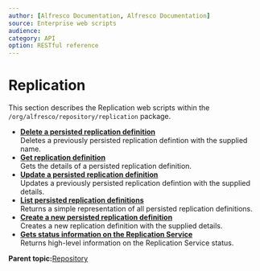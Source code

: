 ```yaml
---
author: [Alfresco Documentation, Alfresco Documentation]
source: Enterprise web scripts
audience: 
category: API
option: RESTful reference
---
```


# Replication

This section describes the Replication web scripts within the `/org/alfresco/repository/replication` package.

-   **[Delete a persisted replication definition](../references/RESTful-ReplicationReplication-definitionDelete.md)**  
 Deletes a previously persisted replication defintion with the supplied name.
-   **[Get replication definition](../references/RESTful-ReplicationReplication-definitionGet.md)**  
 Gets the details of a persisted replication definition.
-   **[Update a persisted replication definition](../references/RESTful-ReplicationReplication-definitionPut.md)**  
 Updates a previously persisted replication defintion with the supplied details.
-   **[List persisted replication definitions](../references/RESTful-ReplicationReplication-definitionsGet.md)**  
 Returns a simple representation of all persisted replication definitions.
-   **[Create a new persisted replication definition](../references/RESTful-ReplicationReplication-definitionsPost.md)**  
 Creates a new replication definition with the supplied details.
-   **[Gets status information on the Replication Service](../references/RESTful-ReplicationReplication-service-statusGet.md)**  
 Returns high-level information on the Replication Service status.

**Parent topic:**[Repository](../references/RESTful-Repository.md)

